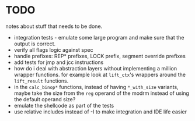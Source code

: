 # TODO
notes about stuff that needs to be done.

- integration tests - emulate some large program and make sure that the output is correct.
- verify all flags logic against spec
- handle prefixes: REP* prefixes, LOCK prefix, segment override prefixes
- add tests for jmp and jcc instructions
- how do i deal with abstraction layers without implementing a million wrapper functions.
  for example look at `lift_ctx`'s wrappers around the `lift_result` functions.
- in the `calc_binop*` functions, instead of having `*_with_size` variants, maybe take the size from the `reg` operand of the
  modrm instead of using the default operand size?
- emulate the shellcode as part of the tests
- use relative includes instead of -I to make integration and IDE life easier
